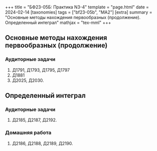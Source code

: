 +++
title = "БФ23-05Б: Практика N3-4"
template = "page.html"
date = 2024-02-14
[taxonomies]
tags = ["bf23-05b", "MA2"]
[extra]
summary = "Основные методы нахождения первообразных (продолжение). Определенный интеграл"
mathjax = "tex-mml"
+++

<!-- more -->

## Основные методы нахождения первообразных (продолжение)

### Аудиторные задачи

1. Д1791, Д1793, Д1795, Д1797
2. Д1881
3. Д2025, Д2030.


## Определенный интеграл

### Аудиторные задачи

1. Д2185, Д2187, Д2192.

### Домашняя работа

1. Д2186, Д2188, Д2189, Д2190.